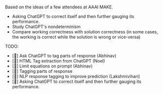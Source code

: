 Based on the ideas of a few attendees at AAAI MAKE.
- Asking ChatGPT to correct itself and then further gauging its performance.
- Study ChatGPT's nondeterminism
- Compare working correctness with solution correctness (in some cases, the working is correct while the solution is wrong or vice-versa)

TODO:
- [🦜] Ask ChatGPT to tag parts of response (Abhinav)
- [🦆] HTML Tag extraction from ChatGPT     (Noel)
- [🦜] Limit equations on prompt            (Abhinav)
- [🦜] Tagging parts of response
- [🦜] NLP response tagging to improve prediction (Lakshmivihari)
- [🦜] Asking ChatGPT to correct itself and then further gauging its performance.